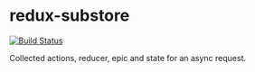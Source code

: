 # redux-substore

[![Build Status](https://travis-ci.org/jbeuckm/redux-substore.svg?branch=master)](https://travis-ci.org/jbeuckm/redux-substore)

Collected actions, reducer, epic and state for an async request.
